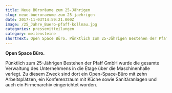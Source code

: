 ```yaml
---
title: Neue Büroräume zum 25-Jährigen
slug: neue-bueroraeume-zum-25-jaehrigen
date: 2017-11-03T14:59:21.000Z
image: /25_Jahre_Buero-pfaff-kollnau.jpg
categories: pressemitteilungen
category: meilensteine
shortText: Open Space Büro. Pünktlich zum 25-Jährigen Bestehen der Pfaff GmbH wurde die gesamte Verwaltung des Unternehmens in die Etage über die Maschinenhalle verlegt.
---
```


<strong>Open Space Büro.</strong></p>

<p>Pünktlich zum 25-Jährigen Bestehen der Pfaff GmbH wurde die gesamte Verwaltung des Unternehmens in die Etage über die Maschinenhalle verlegt. Zu diesem Zweck sind dort ein Open-Space-Büro mit zehn Arbeitsplätzen, ein Konferenzraum mit Küche sowie Sanitäranlagen und auch ein Firmenarchiv eingerichtet worden.</p>
